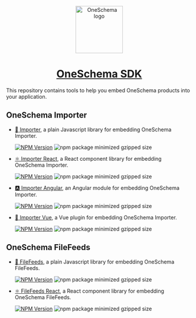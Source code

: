 <p align="center">
  <a href="https://www.oneschema.co/">
    <img alt="OneSchema logo" src="https://uploads-ssl.webflow.com/62902d243ad8aef519be0d3e/62902d243ad8ae4014be0e97_oneschema-256.png" height="128">
    <h1 align="center">OneSchema SDK</h1>
  </a>
</p>

This repository contains tools to help you embed OneSchema products into your application.

## OneSchema Importer

- [📑 Importer](https://github.com/oneschema/sdk/tree/main/packages/importer),
  a plain Javascript library for embedding OneSchema Importer.

  [![NPM Version](https://img.shields.io/npm/v/@oneschema/importer)](https://www.npmjs.com/package/@oneschema/importer)
  ![npm package minimized gzipped size](https://img.shields.io/bundlejs/size/@oneschema/importer)

- [⚛ Importer React](https://github.com/oneschema/sdk/tree/main/packages/importer-react), a React
  component library for embedding OneSchema Importer.

  [![NPM Version](https://img.shields.io/npm/v/@oneschema/react)](https://www.npmjs.com/package/@oneschema/react)
  ![npm package minimized gzipped size](https://img.shields.io/bundlejs/size/@oneschema/react)

- [🅰️ Importer Angular](https://github.com/oneschema/sdk/tree/main/packages/importer-angular/projects/oneschema),
  an Angular module for embedding OneSchema Importer.

  [![NPM Version](https://img.shields.io/npm/v/@oneschema/angular)](https://www.npmjs.com/package/@oneschema/angular)
  ![npm package minimized gzipped size](https://img.shields.io/bundlejs/size/@oneschema/angular)

- [🧩 Importer Vue](https://github.com/oneschema/sdk/tree/main/packages/importer-vue), a Vue
  plugin for embedding OneSchema Importer.

  [![NPM Version](https://img.shields.io/npm/v/@oneschema/vue)](https://www.npmjs.com/package/@oneschema/vue)
  ![npm package minimized gzipped size](https://img.shields.io/bundlejs/size/@oneschema/vue)

## OneSchema FileFeeds

- [📑 FileFeeds](https://github.com/oneschema/sdk/tree/main/packages/filefeeds),
  a plain Javascript library for embedding OneSchema FileFeeds.

  [![NPM Version](https://img.shields.io/npm/v/@oneschema/filefeeds)](https://www.npmjs.com/package/@oneschema/filefeeds)
  ![npm package minimized gzipped size](https://img.shields.io/bundlejs/size/@oneschema/filefeeds)

- [⚛ FileFeeds React](https://github.com/oneschema/sdk/tree/main/packages/filefeeds-react),
  a React component library for embedding OneSchema FileFeeds.

  [![NPM Version](https://img.shields.io/npm/v/@oneschema/filefeeds-react)](https://www.npmjs.com/package/@oneschema/filefeeds-react)
  ![npm package minimized gzipped size](https://img.shields.io/bundlejs/size/@oneschema/filefeeds-react)
